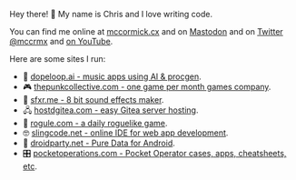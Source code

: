Hey there! 👋 My name is Chris and I love writing code.

You can find me online at [mccormick.cx](https://mccormick.cx)
and on <a rel="me" href="https://mccormick.cx/@chris">Mastodon</a>
and on [Twitter @mccrmx](https://twitter.com/mccrmx)
and [on YouTube](https://www.youtube.com/user/mccormix).

Here are some sites I run:

 * 🎹 [dopeloop.ai - music apps using AI & procgen](https://dopeloop.ai).
 * 🎮 [thepunkcollective.com - one game per month games company](https://thepunkcollective.com).
 * 👾 [sfxr.me - 8 bit sound effects maker](https://sfxr.me).
 * 🖧 [hostdgitea.com - easy Gitea server hosting](https://hostedgitea.com).
 * 🧝 [rogule.com - a daily roguelike game](https://rogule.com).
 * 🤓 [slingcode.net - online IDE for web app development](https://slingcode.net).
 * 📱 [droidparty.net - Pure Data for Android](https://droidparty.net).
 * 🎛️ [pocketoperations.com - Pocket Operator cases, apps, cheatsheets, etc](https://pocketoperations.com).

<!--

 * infinitelives.github.io - [game dev with Clojure](https://infinitelives.github.io).
 * svgflipbook.com - [inkscape animation](https://svgflipbook.com).
 * hostedgitea.com - [you can get a hosted Gitea box here](https://hostedgitea.com).

-->

<!--
<div align="center">
  <a href="https://chr15m.itch.io/roguelike-browser-boilerplate">
    <img src="https://img.itch.zone/aW1nLzQwMDczOTAucG5n/315x250%23c/WaOcnf.png"
         title="Roguelike Browser Boilerplate"
         alt="Roguelike Browser Boilerplate"/><br/>
    Want to make your own roguelike game?<br/>
    Use this web app template to get a head start.
  </a>

  <a href="https://slingcode.net/">
    <img src="slingcode-banner.png"
         title="Slingcode online editor"
         alt="Slingcode online editor"
         width="315"><br/>
    Slingcode is a beginner-friendly web based
    IDE and personal computing platform.
  </a>

  <a href="">
    <img src="https://raw.githubusercontent.com/infinitelives/px3d/master/gifs/around.gif"
         title="px3d"
         alt="px3d"
         width="315"><br/>
    px3d ClojureScript 3d game engine<br/>
    with Blender live-reloading.
  </a>
</div>
-->

<!--
![GitHub statistics for chr15m](https://github-readme-stats.vercel.app/api?username=chr15m&show_icons=true&count_private=true&hide_rank=true)
-->
